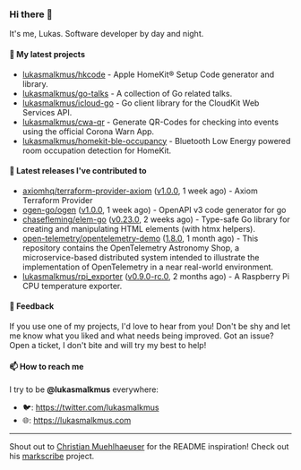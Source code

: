 ### Hi there 👋

It's me, Lukas. Software developer by day and night.

#### 🌱 My latest projects

- [lukasmalkmus/hkcode](https://github.com/lukasmalkmus/hkcode) - Apple HomeKit® Setup Code generator and library.
- [lukasmalkmus/go-talks](https://github.com/lukasmalkmus/go-talks) - A collection of Go related talks.
- [lukasmalkmus/icloud-go](https://github.com/lukasmalkmus/icloud-go) - Go client library for the CloudKit Web Services API.
- [lukasmalkmus/cwa-qr](https://github.com/lukasmalkmus/cwa-qr) - Generate QR-Codes for checking into events using the official Corona Warn App.
- [lukasmalkmus/homekit-ble-occupancy](https://github.com/lukasmalkmus/homekit-ble-occupancy) - Bluetooth Low Energy powered room occupation detection for HomeKit.

#### 🔭 Latest releases I've contributed to

- [axiomhq/terraform-provider-axiom](https://github.com/axiomhq/terraform-provider-axiom) ([v1.0.0](https://github.com/axiomhq/terraform-provider-axiom/releases/tag/v1.0.0), 1 week ago) - Axiom Terraform Provider
- [ogen-go/ogen](https://github.com/ogen-go/ogen) ([v1.0.0](https://github.com/ogen-go/ogen/releases/tag/v1.0.0), 1 week ago) - OpenAPI v3 code generator for go
- [chasefleming/elem-go](https://github.com/chasefleming/elem-go) ([v0.23.0](https://github.com/chasefleming/elem-go/releases/tag/v0.23.0), 2 weeks ago) - Type-safe Go library for creating and manipulating HTML elements (with htmx helpers).
- [open-telemetry/opentelemetry-demo](https://github.com/open-telemetry/opentelemetry-demo) ([1.8.0](https://github.com/open-telemetry/opentelemetry-demo/releases/tag/1.8.0), 1 month ago) - This repository contains the OpenTelemetry Astronomy Shop, a microservice-based distributed system intended to illustrate the implementation of OpenTelemetry in a near real-world environment.
- [lukasmalkmus/rpi_exporter](https://github.com/lukasmalkmus/rpi_exporter) ([v0.9.0-rc.0](https://github.com/lukasmalkmus/rpi_exporter/releases/tag/v0.9.0-rc.0), 2 months ago) - A Raspberry Pi CPU temperature exporter.

#### 💬 Feedback

If you use one of my projects, I'd love to hear from you! Don't be shy and let
me know what you liked and what needs being improved. Got an issue? Open a
ticket, I don't bite and will try my best to help!

#### 📫 How to reach me

I try to be **@lukasmalkmus** everywhere:

- 🐦: https://twitter.com/lukasmalkmus
- 🌐: https://lukasmalkmus.com

---

Shout out to [Christian Muehlhaeuser](https://github.com/muesli) for the README
inspiration! Check out his [markscribe](https://github.com/muesli/markscribe)
project.
